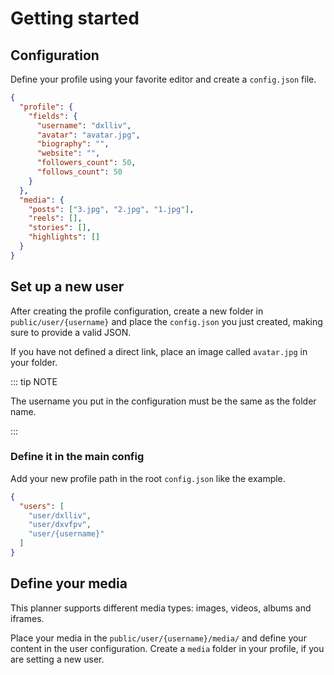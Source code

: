 # Getting started

## Configuration

Define your profile using your favorite editor and create a `config.json` file.  

```json
{
  "profile": {
    "fields": {
      "username": "dxlliv",
      "avatar": "avatar.jpg",
      "biography": "",
      "website": "",
      "followers_count": 50,
      "follows_count": 50
    }
  },
  "media": {
    "posts": ["3.jpg", "2.jpg", "1.jpg"],
    "reels": [],
    "stories": [],
    "highlights": []
  }
}
```

## Set up a new user

After creating the profile configuration, create a new folder in `public/user/{username}`
and place the `config.json` you just created, making sure to provide a valid JSON.

If you have not defined a direct link, place an image called `avatar.jpg` in your folder.

::: tip NOTE

The username you put in the configuration must be the same as the folder name.

:::

### Define it in the main config

Add your new profile path in the root `config.json` like the example.

```json
{
  "users": [
    "user/dxlliv",
    "user/dxvfpv",
    "user/{username}"
  ]
}
```

## Define your media

This planner supports different media types: images, videos, albums and iframes.

Place your media in the `public/user/{username}/media/` and define your content in the user configuration. Create a `media` folder in your profile, if you are setting a new user.
